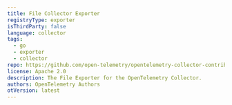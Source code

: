 ```yaml
---
title: File Collector Exporter
registryType: exporter
isThirdParty: false
language: collector
tags:
  - go
  - exporter
  - collector
repo: https://github.com/open-telemetry/opentelemetry-collector-contrib/tree/main/exporter/fileexporter
license: Apache 2.0
description: The File Exporter for the OpenTelemetry Collector.
authors: OpenTelemetry Authors
otVersion: latest
---
```

